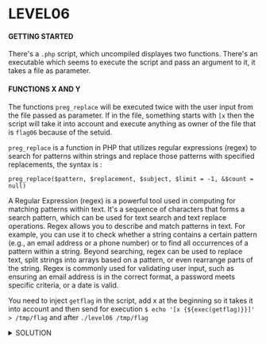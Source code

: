 <h1>LEVEL06</h1>


<h4>GETTING STARTED</h4>

There's a `.php` script, which uncompiled displayes two functions. 
There's an executable which seems to execute the script and pass an argument to it, it takes a file as parameter.

<h4>FUNCTIONS X AND Y</h4>

The functions `preg_replace` will be executed twice with the user input from the file passed as parameter. If in the file, something starts with `[x` then the script will take it into account and execute anything as owner of the file that is `flag06` because of the setuid. 

`preg_replace` is a function in PHP that utilizes regular expressions (regex) to search for patterns within strings and replace those patterns with specified replacements, the syntax is : 

`preg_replace($pattern, $replacement, $subject, $limit = -1, &$count = null)`

A Regular Expression (regex) is a powerful tool used in computing for matching patterns within text. It's a sequence of characters that forms a search pattern, which can be used for text search and text replace operations. Regex allows you to describe and match patterns in text. For example, you can use it to check whether a string contains a certain pattern (e.g., an email address or a phone number) or to find all occurrences of a pattern within a string. Beyond searching, regex can be used to replace text, split strings into arrays based on a pattern, or even rearrange parts of the string. Regex is commonly used for validating user input, such as ensuring an email address is in the correct format, a password meets specific criteria, or a date is valid.

You need to inject `getflag` in the script, add x at the beginning so it takes it into account and then send for execution ```$ echo '[x {${exec(getflag)}}]' > /tmp/flag``` and after `./level06 /tmp/flag`

<details><summary> SOLUTION </summary>
  
* `su level06`

<p align="center">
👑 wiok45aaoguiboiki2tuin6ub 👑
</p>
                                           
</details>

